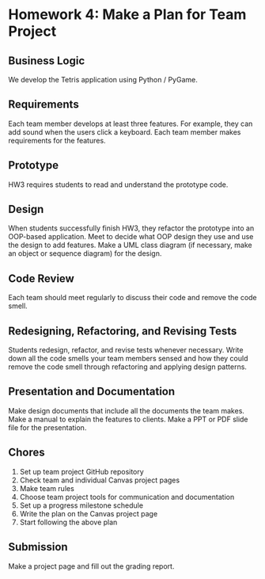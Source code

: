# Homework 4: Make a Plan for Team Project

## Business Logic

We develop the Tetris application using Python / PyGame.

## Requirements

Each team member develops at least three features. For example, they can add sound when the users click a keyboard. Each team member makes requirements for the features.

## Prototype

HW3 requires students to read and understand the prototype code.

## Design

When students successfully finish HW3, they refactor the prototype into an OOP-based application. Meet to decide what OOP design they use and use the design to add features. Make a UML class diagram (if necessary, make an object or sequence diagram) for the design.

## Code Review

Each team should meet regularly to discuss their code and remove the code smell.

## Redesigning, Refactoring, and Revising Tests

Students redesign, refactor, and revise tests whenever necessary. Write down all the code smells your team members sensed and how they could remove the code smell through refactoring and applying design patterns.

## Presentation and Documentation

Make design documents that include all the documents the team makes. Make a manual to explain the features to clients. Make a PPT or PDF slide file for the presentation.

## Chores

1. Set up team project GitHub repository
2. Check team and individual Canvas project pages
3. Make team rules
4. Choose team project tools for communication and documentation
5. Set up a progress milestone schedule
6. Write the plan on the Canvas project page
7. Start following the above plan

## Submission

Make a project page and fill out the grading report.